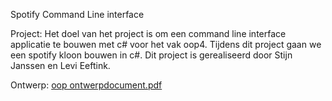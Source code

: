 Spotify Command Line interface

Project:
Het doel van het project is om een command line interface applicatie te bouwen met c# voor het vak oop4. Tijdens dit project gaan we een spotify kloon bouwen in c#. Dit project is gerealiseerd door Stijn Janssen en Levi Eeftink.

Ontwerp: 
[oop ontwerpdocument.pdf](https://github.com/user-attachments/files/20934594/oop.ontwerpdocument.pdf)
